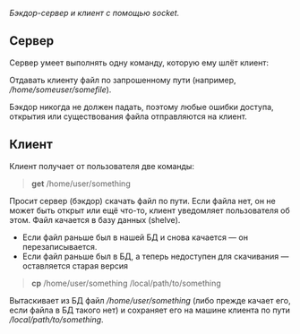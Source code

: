 *Бэкдор-сервер и клиент с помощью socket.*

Сервер
---
Сервер умеет выполнять одну команду, которую ему шлёт клиент:

Отдавать клиенту файл по запрошенному пути (например, */home/someuser/somefile*).

Бэкдор никогда не должен падать, поэтому любые ошибки доступа, открытия или существования файла отправляются на клиент.

Клиент
---
Клиент получает от пользователя две команды:

> **get** /home/user/something 

Просит сервер (бэкдор) скачать файл по пути. Если файла нет, он не может быть открыт или ещё что-то, клиент уведомляет пользователя об этом. Файл качается в базу данных (shelve). 

* Если файл раньше был в нашей БД и снова качается — он перезаписывается.
* Если файл раньше был в БД, а теперь недоступен для скачивания — оставляется старая версия

> **cp** /home/user/something /local/path/to/something 

Вытаскивает из БД файл */home/user/something* (либо прежде качает его, если файла в БД такого нет) и сохраняет его на машине клиента по пути */local/path/to/something*.
